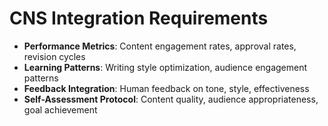 # CNS Integration Requirements

- **Performance Metrics**: Content engagement rates, approval rates, revision cycles
- **Learning Patterns**: Writing style optimization, audience engagement patterns
- **Feedback Integration**: Human feedback on tone, style, effectiveness
- **Self-Assessment Protocol**: Content quality, audience appropriateness, goal achievement
